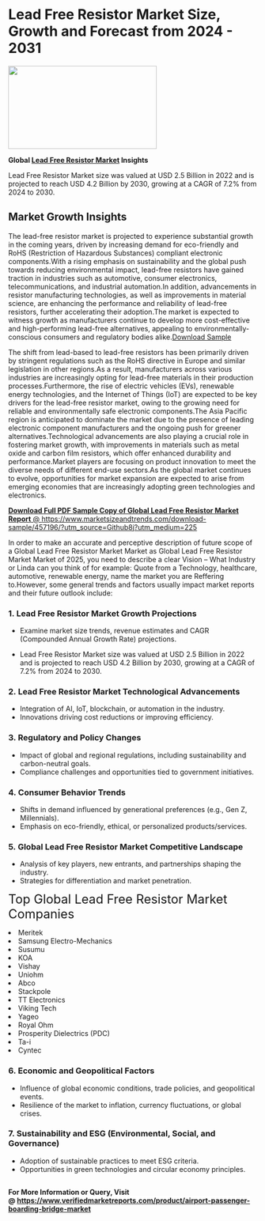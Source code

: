 <H1>Lead Free Resistor Market Size, Growth and Forecast from 2024 - 2031</H1><img class="aligncenter size-medium wp-image-584254" src="https://thirdeyenews.in/wp-content/uploads/2024/09/Global-Market-Research-300x168.jpeg" alt="" width="300" height="168" /><p><strong>Global&nbsp;<a href="https://www.marketsizeandtrends.com/download-sample/457196/?utm_source=Github8j?utm_medium=225">Lead Free Resistor Market</a> Insights</strong></p><p>Lead Free Resistor Market size was valued at USD 2.5 Billion in 2022 and is projected to reach USD 4.2 Billion by 2030, growing at a CAGR of 7.2% from 2024 to 2030.</p><p><h2>Market Growth Insights</h2> <p>The lead-free resistor market is projected to experience substantial growth in the coming years, driven by increasing demand for eco-friendly and RoHS (Restriction of Hazardous Substances) compliant electronic components.With a rising emphasis on sustainability and the global push towards reducing environmental impact, lead-free resistors have gained traction in industries such as automotive, consumer electronics, telecommunications, and industrial automation.In addition, advancements in resistor manufacturing technologies, as well as improvements in material science, are enhancing the performance and reliability of lead-free resistors, further accelerating their adoption.The market is expected to witness growth as manufacturers continue to develop more cost-effective and high-performing lead-free alternatives, appealing to environmentally-conscious consumers and regulatory bodies alike.<a href="#">Download Sample</a> </p> <p>The shift from lead-based to lead-free resistors has been primarily driven by stringent regulations such as the RoHS directive in Europe and similar legislation in other regions.As a result, manufacturers across various industries are increasingly opting for lead-free materials in their production processes.Furthermore, the rise of electric vehicles (EVs), renewable energy technologies, and the Internet of Things (IoT) are expected to be key drivers for the lead-free resistor market, owing to the growing need for reliable and environmentally safe electronic components.The Asia Pacific region is anticipated to dominate the market due to the presence of leading electronic component manufacturers and the ongoing push for greener alternatives.Technological advancements are also playing a crucial role in fostering market growth, with improvements in materials such as metal oxide and carbon film resistors, which offer enhanced durability and performance.Market players are focusing on product innovation to meet the diverse needs of different end-use sectors.As the global market continues to evolve, opportunities for market expansion are expected to arise from emerging economies that are increasingly adopting green technologies and electronics.<a href="#"></p><p><span class=""><strong>Download Full PDF Sample Copy of Global Lead Free Resistor Market Report</strong> @ <a href="https://www.marketsizeandtrends.com/download-sample/457196/?utm_source=Github8j?utm_medium=225" target="_blank">https://www.marketsizeandtrends.com/download-sample/457196/?utm_source=Github8j?utm_medium=225</a></span></p><p>In order to make an accurate and perceptive description of future scope of a Global&nbsp;Lead Free Resistor Market Market as Global&nbsp;Lead Free Resistor Market Market of 2025, you need to describe a clear Vision &ndash; What Industry or Linda can you think of for example: Quote from a Technology, healthcare, automotive, renewable energy, name the market you are Reffering to.However, some general trends and factors usually impact market reports and their future outlook include:</p><h3>1.&nbsp;<strong>Lead Free Resistor Market Growth Projections</strong></h3><ul><li>Examine market size trends, revenue estimates and CAGR (Compounded Annual Growth Rate) projections.</li><li><p>Lead Free Resistor Market size was valued at USD 2.5 Billion in 2022 and is projected to reach USD 4.2 Billion by 2030, growing at a CAGR of 7.2% from 2024 to 2030.</p></li></ul><h3>2.&nbsp;<strong>Lead Free Resistor Market Technological Advancements</strong></h3><ul><li>Integration of AI, IoT, blockchain, or automation in the industry.</li><li>Innovations driving cost reductions or improving efficiency.</li></ul><h3>3.&nbsp;<strong>Regulatory and Policy Changes</strong></h3><ul><li>Impact of global and regional regulations, including sustainability and carbon-neutral goals.</li><li>Compliance challenges and opportunities tied to government initiatives.</li></ul><h3>4.&nbsp;<strong>Consumer Behavior Trends</strong></h3><ul><li>Shifts in demand influenced by generational preferences (e.g., Gen Z, Millennials).</li><li>Emphasis on eco-friendly, ethical, or personalized products/services.</li></ul><h3>5.&nbsp;<strong>Global Lead Free Resistor Market Competitive Landscape</strong></h3><ul><li>Analysis of key players, new entrants, and partnerships shaping the industry.</li><li>Strategies for differentiation and market penetration.</li></ul><p data-pm-slice="1 1 []"><span style="color: inherit; font-family: inherit; font-size: 25px;">Top Global Lead Free Resistor Market Companies</span></p><div class="" data-test-id=""><p><li>Meritek</li><li> Samsung Electro-Mechanics</li><li> Susumu</li><li> KOA</li><li> Vishay</li><li> Uniohm</li><li> Abco</li><li> Stackpole</li><li> TT Electronics</li><li> Viking Tech</li><li> Yageo</li><li> Royal Ohm</li><li> Prosperity Dielectrics (PDC)</li><li> Ta-i</li><li> Cyntec</li></p></div><h3>6.&nbsp;<strong>Economic and Geopolitical Factors</strong></h3><ul><li>Influence of global economic conditions, trade policies, and geopolitical events.</li><li>Resilience of the market to inflation, currency fluctuations, or global crises.</li></ul><h3>7.&nbsp;<strong>Sustainability and ESG (Environmental, Social, and Governance)</strong></h3><ul><li>Adoption of sustainable practices to meet ESG criteria.</li><li>Opportunities in green technologies and circular economy principles.</li></ul><h2><strong style="font-size: 14px;">For More Information or Query, Visit @&nbsp;</strong><a style="background-color: #ffffff; font-size: 14px;" href="https://www.marketsizeandtrends.com/report/lead-free-resistor-market/" target="_blank">https://www.verifiedmarketreports.com/product/airport-passenger-boarding-bridge-market</a></h2>